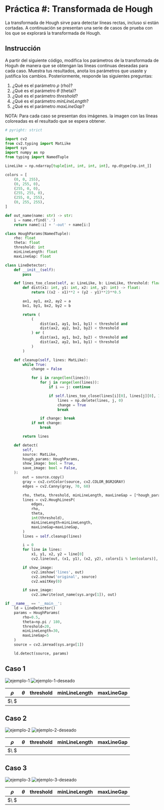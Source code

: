 # Práctica #: Transformada de Hough

La transformada de Hough sirve para detectar líneas rectas, incluso si están cortadas. A continuación se presentan una serie de casos de prueba con los que se explorará la transformada de Hough.

## Instrucción

A partir del siguiente código, modifica los parámetros de la transformada de Hoguh de manera que se obtengan las líneas continuas deseadas para cada caso. Muestra tus resultados, anota los parámetros que usaste y justifica los cambios. Posteriormente, responde las siguientes preguntas:

1. ¿Qué es el parámetro *ρ* (rho)?
2. ¿Qué es el parámetro *θ* (theta)?
3. ¿Qué es el parámetro *threshold*?
3. ¿Qué es el parámetro *minLineLength*?
3. ¿Qué es el parámetro *maxLineGap*?

NOTA: Para cada caso se presentan dos imágenes. la imagen con las líneas coloreadas es el resultado que se espera obtener.

```python
# pyright: strict

import cv2
from cv2.typing import MatLike
import sys
import numpy as np
from typing import NamedTuple

LineLike = np.ndarray[tuple[int, int, int, int], np.dtype[np.int_]]

colors = [
    (0, 0, 255),
    (0, 255, 0),
    (255, 0, 0),
    (255, 255, 0),
    (255, 0, 255),
    (0, 255, 255),
]

def out_name(name: str) -> str:
    i = name.rfind('.')
    return name[:i] + '-out' + name[i:]

class HoughParams(NamedTuple):
    rho: float
    theta: float
    threshold: int
    minLineLength: float
    maxLineGap: float

class LineDetector:
    def __init__(self):
        pass

    def lines_too_close(self, a: LineLike, b: LineLike, threshold: float):
        def dist(x1: int, y1: int, x2: int, y2: int) -> float:
            return ((x2 - x1)**2 + (y2 - y1)**2)**0.5

        ax1, ay1, ax2, ay2 = a
        bx1, by1, bx2, by2 = b

        return (
            (
                dist(ax1, ay1, bx1, by1) < threshold and
                dist(ax2, ay2, bx2, by2) < threshold
            ) or (
                dist(ax1, ay1, bx2, by2) < threshold and
                dist(ax2, ay2, bx1, by1) < threshold
            )
        )

    def cleanup(self, lines: MatLike):
        while True:
            change = False

            for i in range(len(lines)):
                for j in range(len(lines)):
                    if i == j: continue

                    if self.lines_too_close(lines[i][0], lines[j][0], 15):
                        lines = np.delete(lines, j, 0)
                        change = True
                        break

                if change: break
            if not change:
                break

        return lines

    def detect(
        self,
        source: MatLike,
        hough_params: HoughParams,
        show_image: bool = True,
        save_image: bool = False,
    ):
        out = source.copy()
        gray = cv2.cvtColor(source, cv2.COLOR_BGR2GRAY)
        edges = cv2.Canny(gray, 70, 60)

        rho, theta, threshold, minLineLength, maxLineGap = [*hough_params]
        lines = cv2.HoughLinesP(
            edges,
            rho,
            theta,
            int(threshold),
            minLineLength=minLineLength,
            maxLineGap=maxLineGap,
        )
        lines = self.cleanup(lines)

        i = 0
        for line in lines:
            x1, y1, x2, y2 = line[0]
            cv2.line(out, (x1, y1), (x2, y2), colors[i % len(colors)], 2)

        if show_image:
            cv2.imshow('lines', out)
            cv2.imshow('original', source)
            cv2.waitKey(0)

        if save_image:
            cv2.imwrite(out_name(sys.argv[1]), out)

if __name__ == '__main__':
    ld = LineDetector()
    params = HoughParams(
        rho=0.5,
        theta=np.pi / 180,
        threshold=20,
        minLineLength=30,
        maxLineGap=5
    )
    source = cv2.imread(sys.argv[1])

    ld.detect(source, params)
```

## Caso 1

![ejemplo-1](ejemplo1.jpg)
![ejemplo-1-deseado](ejemplo1-deseado.jpg)

| $\rho$ | $\theta$ | threshold | minLineLength | maxLineGap |
| - | - | - | - | - |
| $\ $ | |  |  |  |

## Caso 2

![ejemplo-2](ejemplo2.jpg)
![ejemplo-2-deseado](ejemplo2-deseado.jpg)

| $\rho$ | $\theta$ | threshold | minLineLength | maxLineGap |
| - | - | - | - | - |
| $\ $ | |  |  |  |

## Caso 3

![ejemplo-3](ejemplo3.jpg)
![ejemplo-3-deseado](ejemplo3-deseado.jpg)

| $\rho$ | $\theta$ | threshold | minLineLength | maxLineGap |
| - | - | - | - | - |
| $\ $ | |  |  |  |
